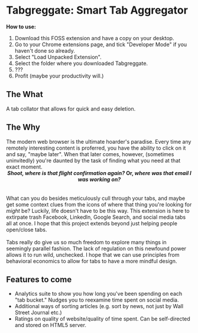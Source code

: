 <h1>Tabgreggate: Smart Tab Aggregator</h1>
<b>How to use:</b>
<ol>
    <li>Download this FOSS extension and have a copy on your desktop.</li>
    <li>Go to your Chrome extensions page, and tick "Developer Mode" if you haven't done so already.</li>
    <li>Select "Load Unpacked Extension".</li>
    <li>Select the folder where you downloaded Tabgreggate.</li>
    <li>???</li>
    <li>Profit (maybe your productivity will.)</li>
</ol>
<h2>The What</h2>
A tab collator that allows for quick and easy deletion.
<h2>The Why</h2>
The modern web browser is the ultimate hoarder's paradise. Every time any remotely interesting content is proferred, you have the ability to click on it and say, "maybe later". When that later comes, however, (sometimes uninvitedly) you're daunted by the task of finding what you need at that exact moment.<br> 
<center><b><i>Shoot, where is that flight confirmation again?</i> Or, <i> where was that email I was working on?</i></b></center>
<br><br>
What can you do besides meticulously cull through your tabs, and maybe get some context clues from the icons of where that thing you're looking for <i>might</i> be? Luckily, life doesn't have to be this way. This extension is here to extirpate trash Facebook, LinkedIn, Google Search, and social media tabs all at once. I hope that this project extends beyond just helping people open/close tabs.
<br><br>
Tabs really do give us so much freedom to explore many things in seemingly parallel fashion. The lack of regulation on this newfound power allows it to run wild, unchecked. I hope that we can use principles from behavioral economics to allow for tabs to have a more mindful design.
<h2>Features to come</h2>
<ul>
    <li>Analytics suite to show you how long you've been spending on each "tab bucket." Nudges you to reexamine time spent on social media.</li>
    <li>Additional ways of sorting articles (e.g. sort by news, not just by Wall Street Journal etc.)</li>
    <li>Ratings on quality of website/quality of time spent. Can be self-directed and stored on HTML5 server.</li>
</ul>
